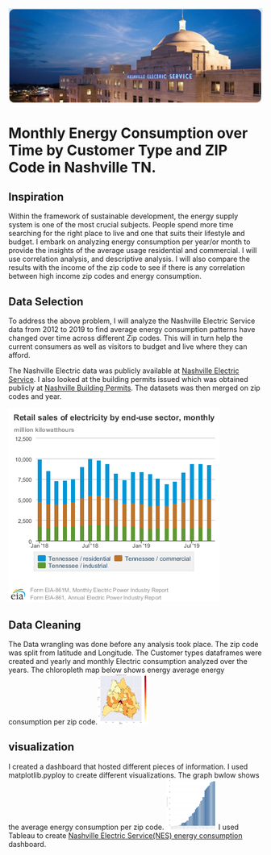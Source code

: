    <img src="images/NES_night.jpg">                                     

# Monthly Energy Consumption over Time by Customer Type and ZIP Code in Nashville TN.

## Inspiration 
Within the framework of sustainable development, the energy supply system is one of the most crucial subjects. People spend more time searching for the right place to live and one that suits their lifestyle and budget. I embark on analyzing energy consumption per year/or month to provide the insights of the average usage residential and commercial. I will use correlation analysis, and descriptive analysis. I will also compare the results with the income of the zip code to see if there is any correlation between high income zip codes and energy consumption. 


## Data Selection
To address the above problem, I will analyze the Nashville Electric Service data from 2012 to 2019 to find average energy consumption patterns have changed over time across different Zip codes. This will in turn help the current consumers as well as visitors to budget and live where they can afford. 

The Nashville Electric data was publicly available at [Nashville Electric Service](https://data.nashville.gov/Energy-Usage/NES-Monthly-Energy-Consumption-by-Customer-Type-an/vbx7-mn5i). I also looked at the building permits issued which was obtained publicly at [Nashville Building Permits](https://data.nashville.gov/browse?q=Building%20Permits%20Issued&sortBy=relevance). The datasets was then merged on zip codes and year. 

 <img src="images/retail sales of lectricity.png"> 

## Data Cleaning
The Data wrangling was done before any analysis took place. The zip code was split from latitude and Longitude. The Customer types dataframes were created and yearly and monthly Electric consumption analyzed over the years. The chloropleth map below shows energy average energy consumption per zip code.<img src="images/chloropleth_map_3.png" width="100" height="100"> 

## visualization
I created a dashboard that hosted different pieces of information. I used matplotlib.pyploy to create different visualizations. The graph bwlow shows the average energy consumption per zip code. <img src="images/Average_energy_consumption_per_zip.png" width="100" height="100"> 
I used Tableau to create [Nashville Electric Service(NES) energy consumption](https://public.tableau.com/profile/bush1897#!/vizhome/EnergyConsumption_15781937576950/Mydashboard?publish=yes) dashboard.
